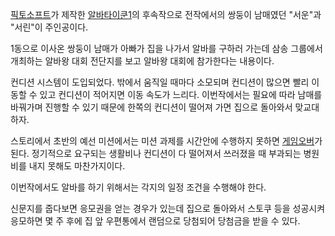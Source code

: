 [픽토소프트](%ED%94%BD%ED%86%A0%EC%86%8C%ED%94%84%ED%8A%B8.md)가 제작한
[알바타이쿤1](%EC%95%8C%EB%B0%94%ED%83%80%EC%9D%B4%EC%BF%A41.md)의 후속작으로 전작에서의
쌍둥이 남매였던 "서운"과 "서린"이 주인공이다.

1동으로 이사온 쌍둥이 남매가 아빠가 집을 나가서 알바를 구하러 가는데 삼송 그룹에서 개최하는 알바왕 대회 전단지를 보고 알바왕 대회에
참가한다는 내용이다.

컨디션 시스템이 도입되었다. 밖에서 움직일 때마다 소모되며 컨디션이 많으면 빨리 이동할 수 있고 컨디션이 적어지면 이동 속도가 느리다.
이번작에서는 필요에 따라 남매를 바꿔가며 진행할 수 있기 때문에 한쪽의 컨디션이 떨어져 가면 집으로 돌아와서 맞교대하자.

스토리에서 초반의 예선 미션에서는 미션 과제를 시간안에 수행하지 못하면 [게임오버](%EA%B2%8C%EC%9E%84%20%EC%98%A4%EB%B2%84.md)가 된다. 정기적으로 요구되는 생활비나 컨디션이 다
떨어져서 쓰러졌을 때 부과되는 병원비를 내지 못해도 마찬가지이다.

이번작에서도 알바를 하기 위해서는 각지의 일정 조건을 수행해야 한다.

신문지를 줍다보면 응모권을 얻는 경우가 있는데 집으로 돌아와서 스토쿠 등을 성공시켜 응모하면 몇 주 후에 집 앞 우편통에서 랜덤으로 당첨되어
당첨금을 받을 수 있다.

